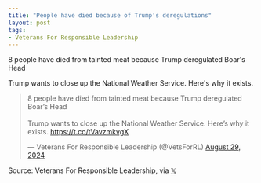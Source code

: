 ```yaml
---
title: "People have died because of Trump's deregulations"
layout: post
tags:
- Veterans For Responsible Leadership
---
```


8 people have died from tainted meat because Trump deregulated Boar's Head

Trump wants to close up the National Weather Service. Here's why it exists.

<blockquote class="twitter-tweet"><p lang="en" dir="ltr">8 people have died from tainted meat because Trump deregulated Boar’s Head<br /><br />Trump wants to close up the National Weather Service. Here’s why it exists. <a href="https://t.co/tVavzmkvgX">https://t.co/tVavzmkvgX</a></p>&mdash; Veterans For Responsible Leadership (@VetsForRL) <a href="https://twitter.com/VetsForRL/status/1829118985859936508?ref_src=twsrc%5Etfw">August 29, 2024</a></blockquote> <script async src="https://platform.twitter.com/widgets.js" charset="utf-8"></script>

Source: Veterans For Responsible Leadership, via [𝕏](https://x.com)
